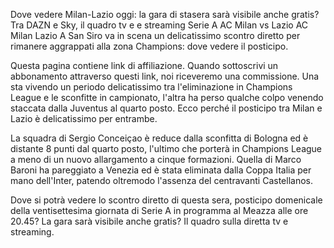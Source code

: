 Dove vedere Milan-Lazio oggi: la gara di stasera sarà visibile anche gratis? Tra DAZN e Sky, il quadro tv e e streaming
Serie A
AC Milan vs Lazio
AC Milan
Lazio
A San Siro va in scena un delicatissimo scontro diretto per rimanere aggrappati alla zona Champions: dove vedere il posticipo.

Questa pagina contiene link di affiliazione. Quando sottoscrivi un abbonamento attraverso questi link, noi riceveremo una commissione.
Una sta vivendo un periodo delicatissimo tra l'eliminazione in Champions League e le sconfitte in campionato, l'altra ha perso qualche colpo venendo staccata dalla Juventus al quarto posto. Ecco perché il posticipo tra Milan e Lazio è delicatissimo per entrambe.

La squadra di Sergio Conceiçao è reduce dalla sconfitta di Bologna ed è distante 8 punti dal quarto posto, l'ultimo che porterà in Champions League a meno di un nuovo allargamento a cinque formazioni. Quella di Marco Baroni ha pareggiato a Venezia ed è stata eliminata dalla Coppa Italia per mano dell'Inter, patendo oltremodo l'assenza del centravanti Castellanos.

Dove si potrà vedere lo scontro diretto di questa sera, posticipo domenicale della ventisettesima giornata di Serie A in programma al Meazza alle ore 20.45? La gara sarà visibile anche gratis? Il quadro sulla diretta tv e streaming.
